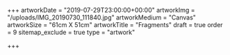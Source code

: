 +++
artworkDate = "2019-07-29T23:00:00+00:00"
artworkImg = "/uploads/IMG_20190730_111840.jpg"
artworkMedium = "Canvas"
artworkSize = "61cm X 51cm"
artworkTitle = "Fragments"
draft = true
order = 9
sitemap_exclude = true
type = "artwork"

+++
